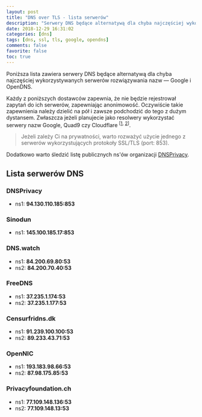 ```yaml
---
layout: post
title: "DNS over TLS - lista serwerów"
description: "Serwery DNS będące alternatywą dla chyba najczęściej wykorzystywanych serwerów rozwiązywania nazw — Google i OpenDNS."
date: 2018-12-29 16:31:02
categories: [dns]
tags: [dns, ssl, tls, google, opendns]
comments: false
favorite: false
toc: true
---
```


Poniższa lista zawiera serwery DNS będące alternatywą dla chyba najczęściej wykorzystywanych serwerów rozwiązywania nazw — Google i OpenDNS.

Każdy z poniższych dostawców zapewnia, że nie będzie rejestrował zapytań do ich serwerów, zapewniając anonimowość. Oczywiście takie zapewnienia należy dzielić na pół i zawsze podchodzić do tego z dużym dystansem. Zwłaszcza jeżeli planujecie jako resolwery wykorzystać serwery nazw Google, Quad9 czy Cloudflare <sup>[[1](https://www.reddit.com/r/privacy/comments/88qyf1/9999_vs_1111_dns_resolvers/), [2](https://www.reddit.com/r/sevengali/comments/8fy15e/dns_cloudflare_quad9_etc/)]</sup>.

  > Jeżeli zależy Ci na prywatności, warto rozważyć użycie jednego z serwerów wykorzystujących protokoły SSL/TLS (port: 853).

Dodatkowo warto śledzić listę publicznych ns'ów organizacji [DNSPrivacy](https://dnsprivacy.org/wiki/display/DP/DNS+Privacy+Test+Servers).

## Lista serwerów DNS

### DNSPrivacy

- ns1: **94.130.110.185:853**

### Sinodun

- ns1: **145.100.185.17:853**

### DNS.watch

- ns1: **84.200.69.80:53**
- ns2: **84.200.70.40:53**

### FreeDNS

- ns1: **37.235.1.174:53**
- ns2: **37.235.1.177:53**

### Censurfridns.dk

- ns1: **91.239.100.100:53**
- ns2: **89.233.43.71:53**

### OpenNIC

- ns1: **193.183.98.66:53**
- ns2: **87.98.175.85:53**

### Privacyfoundation.ch

- ns1: **77.109.148.136:53**
- ns2: **77.109.148.13:53**
